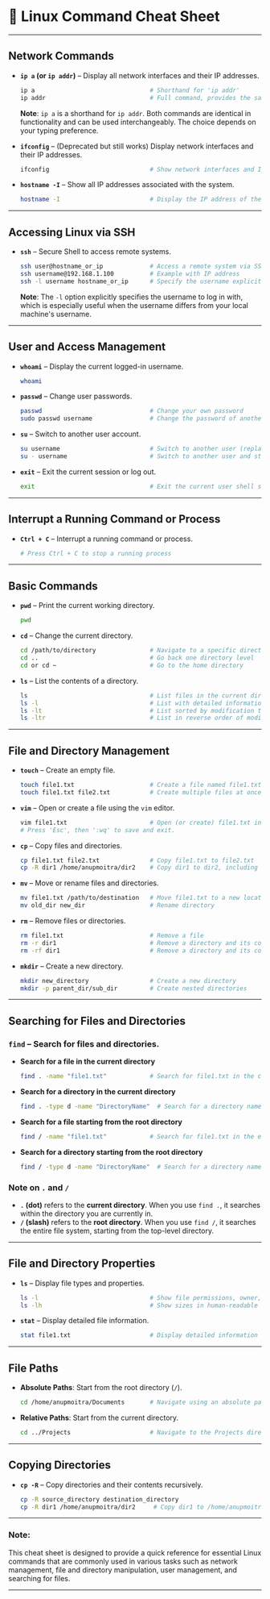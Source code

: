 # **🐧 Linux Command Cheat Sheet**

---

## **Network Commands**

- **`ip a` (or `ip addr`)** – Display all network interfaces and their IP addresses.  
  ```bash
  ip a                                # Shorthand for 'ip addr'
  ip addr                             # Full command, provides the same output
  ```
  **Note**: `ip a` is a shorthand for `ip addr`. Both commands are identical in functionality and can be used interchangeably. The choice depends on your typing preference.

- **`ifconfig`** – (Deprecated but still works) Display network interfaces and their IP addresses.
  ```bash
  ifconfig                            # Show network interfaces and IP details
  ```

- **`hostname -I`** – Show all IP addresses associated with the system.
  ```bash
  hostname -I                         # Display the IP address of the system
  ```

---

## **Accessing Linux via SSH**

- **`ssh`** – Secure Shell to access remote systems.
  ```bash
  ssh user@hostname_or_ip             # Access a remote system via SSH (replace 'user' and 'hostname_or_ip')
  ssh username@192.168.1.100          # Example with IP address
  ssh -l username hostname_or_ip      # Specify the username explicitly with the `-l` option
  ```
  **Note**: The `-l` option explicitly specifies the username to log in with, which is especially useful when the username differs from your local machine's username.

---

## **User and Access Management**

- **`whoami`** – Display the current logged-in username.
  ```bash
  whoami
  ```

- **`passwd`** – Change user passwords.
  ```bash
  passwd                              # Change your own password
  sudo passwd username                # Change the password of another user (requires sudo)
  ```

- **`su`** – Switch to another user account.
  ```bash
  su username                         # Switch to another user (replace 'username' with the desired user)
  su - username                       # Switch to another user and start a login shell
  ```

- **`exit`** – Exit the current session or log out.
  ```bash
  exit                                # Exit the current user shell session
  ```

---

## **Interrupt a Running Command or Process**

- **`Ctrl + C`** – Interrupt a running command or process.
  ```bash
  # Press Ctrl + C to stop a running process
  ```

---

## **Basic Commands**

- **`pwd`** – Print the current working directory.
  ```bash
  pwd
  ```

- **`cd`** – Change the current directory.
  ```bash
  cd /path/to/directory               # Navigate to a specific directory
  cd ..                               # Go back one directory level
  cd or cd ~                          # Go to the home directory
  ```

- **`ls`** – List the contents of a directory.
  ```bash
  ls                                  # List files in the current directory
  ls -l                               # List with detailed information
  ls -lt                              # List sorted by modification time
  ls -ltr                             # List in reverse order of modification time
  ```

---

## **File and Directory Management**

- **`touch`** – Create an empty file.
  ```bash
  touch file1.txt                     # Create a file named file1.txt
  touch file1.txt file2.txt           # Create multiple files at once
  ```

- **`vim`** – Open or create a file using the `vim` editor.
  ```bash
  vim file1.txt                       # Open (or create) file1.txt in vim editor
  # Press 'Esc', then ':wq' to save and exit.
  ```

- **`cp`** – Copy files and directories.
  ```bash
  cp file1.txt file2.txt              # Copy file1.txt to file2.txt
  cp -R dir1 /home/anupmoitra/dir2    # Copy dir1 to dir2, including all subdirectories and files
  ```

- **`mv`** – Move or rename files and directories.
  ```bash
  mv file1.txt /path/to/destination   # Move file1.txt to a new location
  mv old_dir new_dir                  # Rename directory
  ```

- **`rm`** – Remove files or directories.
  ```bash
  rm file1.txt                        # Remove a file
  rm -r dir1                          # Remove a directory and its contents
  rm -rf dir1                         # Remove a directory and its contents without confirmation, even for write-protected files
  ```

- **`mkdir`** – Create a new directory.
  ```bash
  mkdir new_directory                 # Create a new directory
  mkdir -p parent_dir/sub_dir         # Create nested directories
  ```

---

## **Searching for Files and Directories**

### **`find`** – Search for files and directories.

- **Search for a file in the current directory**
  ```bash
  find . -name "file1.txt"            # Search for file1.txt in the current directory (.)
  ```

- **Search for a directory in the current directory**
  ```bash
  find . -type d -name "DirectoryName"  # Search for a directory named "DirectoryName" in the current directory (.)
  ```

- **Search for a file starting from the root directory**
  ```bash
  find / -name "file1.txt"            # Search for file1.txt in the entire file system starting from the root (/)
  ```

- **Search for a directory starting from the root directory**
  ```bash
  find / -type d -name "DirectoryName"  # Search for a directory named "DirectoryName" in the entire file system starting from the root (/)
  ```

### **Note on `.` and `/`**
- **`.` (dot)** refers to the **current directory**. When you use `find .`, it searches within the directory you are currently in.
- **`/` (slash)** refers to the **root directory**. When you use `find /`, it searches the entire file system, starting from the top-level directory.

---

## **File and Directory Properties**

- **`ls`** – Display file types and properties.
  ```bash
  ls -l                               # Show file permissions, owner, group, and size
  ls -lh                              # Show sizes in human-readable format
  ```

- **`stat`** – Display detailed file information.
  ```bash
  stat file1.txt                      # Display detailed information about file1.txt
  ```

---

## **File Paths**

- **Absolute Paths**: Start from the root directory (`/`).
  ```bash
  cd /home/anupmoitra/Documents       # Navigate using an absolute path
  ```

- **Relative Paths**: Start from the current directory.
  ```bash
  cd ../Projects                      # Navigate to the Projects directory in the parent directory
  ```

---

## **Copying Directories**

- **`cp -R`** – Copy directories and their contents recursively.
  ```bash
  cp -R source_directory destination_directory
  cp -R dir1 /home/anupmoitra/dir2     # Copy dir1 to /home/anupmoitra/dir2
  ```

---

### **Note**:
This cheat sheet is designed to provide a quick reference for essential Linux commands that are commonly used in various tasks such as network management, file and directory manipulation, user management, and searching for files.

---
